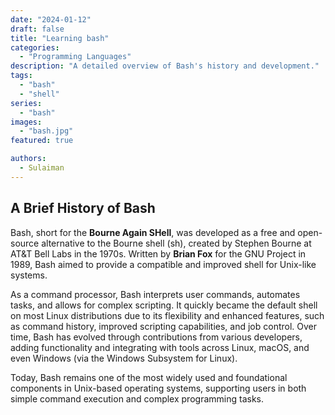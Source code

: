 ```yaml
---
date: "2024-01-12"
draft: false
title: "Learning bash"
categories:
  - "Programming Languages"
description: "A detailed overview of Bash's history and development."
tags:
  - "bash"
  - "shell"
series:
  - "bash"
images:
  - "bash.jpg"
featured: true 

authors: 
  - Sulaiman
---
```


## A Brief History of Bash

Bash, short for the **Bourne Again SHell**, was developed as a free and open-source alternative to the Bourne shell (sh), created by Stephen Bourne at AT&T Bell Labs in the 1970s. Written by **Brian Fox** for the GNU Project in 1989, Bash aimed to provide a compatible and improved shell for Unix-like systems. 

As a command processor, Bash interprets user commands, automates tasks, and allows for complex scripting. It quickly became the default shell on most Linux distributions due to its flexibility and enhanced features, such as command history, improved scripting capabilities, and job control. Over time, Bash has evolved through contributions from various developers, adding functionality and integrating with tools across Linux, macOS, and even Windows (via the Windows Subsystem for Linux).

Today, Bash remains one of the most widely used and foundational components in Unix-based operating systems, supporting users in both simple command execution and complex programming tasks.


